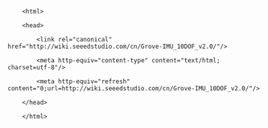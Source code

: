 <!DOCTYPE html>
        <html>
        <head>
            <link rel="canonical" href="http://wiki.seeedstudio.com/cn/Grove-IMU_10DOF_v2.0/"/>
            <meta http-equiv="content-type" content="text/html; charset=utf-8"/>
            <meta http-equiv="refresh" content="0;url=http://wiki.seeedstudio.com/cn/Grove-IMU_10DOF_v2.0/"/>
        </head>
        </html>